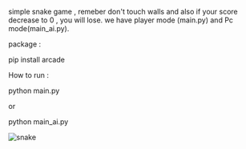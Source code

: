 
simple snake game , remeber don't touch walls and also if your score decrease to 0 , you will lose.
we have player mode (main.py) and Pc mode(main_ai.py).

package :

pip install arcade


How to run :

python main.py

or 

python main_ai.py

![snake](https://github.com/Hosein-Askari/Python-Exercises/assets/101398814/46165e88-ec57-40f7-9976-78f59637a0ad)
